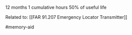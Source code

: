 12 months
1 cumulative hours
50% of useful life

Related to: [[FAR 91.207 Emergency Locator Transmitter]]


#memory-aid